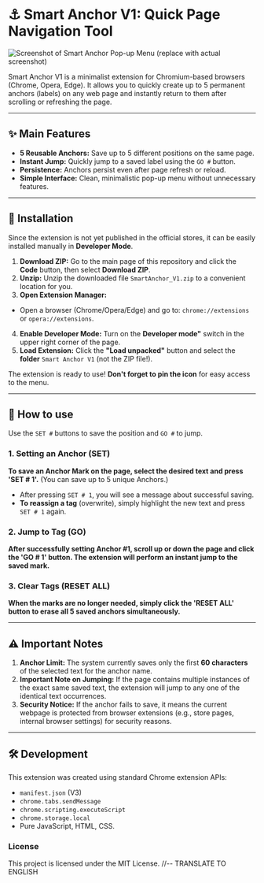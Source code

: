 # ⚓ Smart Anchor V1: Quick Page Navigation Tool

![Screenshot of Smart Anchor Pop-up Menu (replace with actual screenshot)](https://i.imgur.com/YOUR_SCREENSHOT_LINK.png)

Smart Anchor V1 is a minimalist extension for Chromium-based browsers (Chrome, Opera, Edge). It allows you to quickly create up to 5 permanent anchors (labels) on any web page and instantly return to them after scrolling or refreshing the page.

---

## ✨ Main Features

* **5 Reusable Anchors:** Save up to 5 different positions on the same page.
* **Instant Jump:** Quickly jump to a saved label using the `GO #` button.
* **Persistence:** Anchors persist even after page refresh or reload.
* **Simple Interface:** Clean, minimalistic pop-up menu without unnecessary features.

---

## 🚀 Installation

Since the extension is not yet published in the official stores, it can be easily installed manually in **Developer Mode**.

1. **Download ZIP:** Go to the main page of this repository and click the **Code** button, then select **Download ZIP**.
2. **Unzip:** Unzip the downloaded file `SmartAnchor_V1.zip` to a convenient location for you.
3. **Open Extension Manager:**
* Open a browser (Chrome/Opera/Edge) and go to: `chrome://extensions` or `opera://extensions`.
4. **Enable Developer Mode:** Turn on the **Developer mode"** switch in the upper right corner of the page.
5. **Load Extension:** Click the **"Load unpacked"** button and select the **folder** `Smart Anchor V1` (not the ZIP file!).

The extension is ready to use! **Don't forget to pin the icon** for easy access to the menu.

---

## 📖 How to use

Use the `SET #` buttons to save the position and `GO #` to jump.

### 1. Setting an Anchor (SET)

**To save an Anchor Mark on the page, select the desired text and press 'SET \# 1'.** (You can save up to 5 unique Anchors.)

* After pressing `SET # 1`, you will see a message about successful saving.
* **To reassign a tag** (overwrite), simply highlight the new text and press `SET # 1` again.

### 2. Jump to Tag (GO)

**After successfully setting Anchor \#1, scroll up or down the page and click the 'GO \# 1' button. The extension will perform an instant jump to the saved mark.**

### 3. Clear Tags (RESET ALL)

**When the marks are no longer needed, simply click the 'RESET ALL' button to erase all 5 saved anchors simultaneously.**

---

## ⚠️ Important Notes

1. **Anchor Limit:** The system currently saves only the first **60 characters** of the selected text for the anchor name.
2. **Important Note on Jumping:** If the page contains multiple instances of the exact same saved text, the extension will jump to any one of the identical text occurrences.
3. **Security Notice:** If the anchor fails to save, it means the current webpage is protected from browser extensions (e.g., store pages, internal browser settings) for security reasons.

---

## 🛠️ Development

This extension was created using standard Chrome extension APIs:
* `manifest.json` (V3)
* `chrome.tabs.sendMessage`
* `chrome.scripting.executeScript`
* `chrome.storage.local`
* Pure JavaScript, HTML, CSS.

### License

This project is licensed under the MIT License. //-- TRANSLATE TO ENGLISH